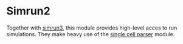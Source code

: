 # Simrun2

Together with [simrun3](../simrun3/), this module provides high-level acces to run simulations. They make heavy use of the [single cell parser](../single_cell_parser/) module.